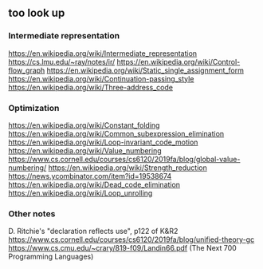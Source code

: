 ## too look up

### Intermediate representation
https://en.wikipedia.org/wiki/Intermediate_representation
https://cs.lmu.edu/~ray/notes/ir/
https://en.wikipedia.org/wiki/Control-flow_graph
https://en.wikipedia.org/wiki/Static_single_assignment_form
https://en.wikipedia.org/wiki/Continuation-passing_style
https://en.wikipedia.org/wiki/Three-address_code


### Optimization
https://en.wikipedia.org/wiki/Constant_folding
https://en.wikipedia.org/wiki/Common_subexpression_elimination
https://en.wikipedia.org/wiki/Loop-invariant_code_motion
https://en.wikipedia.org/wiki/Value_numbering
https://www.cs.cornell.edu/courses/cs6120/2019fa/blog/global-value-numbering/
https://en.wikipedia.org/wiki/Strength_reduction
https://news.ycombinator.com/item?id=19538674
https://en.wikipedia.org/wiki/Dead_code_elimination
https://en.wikipedia.org/wiki/Loop_unrolling


### Other notes
D. Ritchie's "declaration reflects use", p122 of K&R2
https://www.cs.cornell.edu/courses/cs6120/2019fa/blog/unified-theory-gc
https://www.cs.cmu.edu/~crary/819-f09/Landin66.pdf (The Next 700 Programming Languages)








